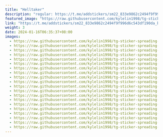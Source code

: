 ```yaml
---
title: "Helltaker"
description: "regular: https://t.me/addstickers/sm22_833e9862c2494f9f996d6c543df190da_by_Stickery15bot"
featured_image: "https://raw.githubusercontent.com/kylelin1998/tg-sticker-spreading-worldwide-images/main/img/f0ac0ffb-8b01-413b-9c61-28616e23dd26.jpg"
link: "https://t.me/addstickers/sm22_833e9862c2494f9f996d6c543df190da_by_Stickery15bot"
weight: 3
date: 2024-01-16T06:35:37+08:00
images:
  - https://raw.githubusercontent.com/kylelin1998/tg-sticker-spreading-worldwide-images/main/img/f0ac0ffb-8b01-413b-9c61-28616e23dd26.jpg
  - https://raw.githubusercontent.com/kylelin1998/tg-sticker-spreading-worldwide-images/main/img/89ed936f-6026-453b-8f9d-273ef6fd2f46.jpg
  - https://raw.githubusercontent.com/kylelin1998/tg-sticker-spreading-worldwide-images/main/img/b468e40f-97e3-4777-a93e-b79040dbdbd5.jpg
  - https://raw.githubusercontent.com/kylelin1998/tg-sticker-spreading-worldwide-images/main/img/8cf0c0e0-7e8c-498b-b062-40f38c092e12.jpg
  - https://raw.githubusercontent.com/kylelin1998/tg-sticker-spreading-worldwide-images/main/img/a5c5805e-887a-49a3-b55c-5726d867f57c.jpg
  - https://raw.githubusercontent.com/kylelin1998/tg-sticker-spreading-worldwide-images/main/img/a8eb4f7d-5dc6-443b-9d00-85f89d599115.jpg
  - https://raw.githubusercontent.com/kylelin1998/tg-sticker-spreading-worldwide-images/main/img/dc353480-2c81-4d56-bef4-1f6a7c15094e.jpg
  - https://raw.githubusercontent.com/kylelin1998/tg-sticker-spreading-worldwide-images/main/img/8bf99efd-c723-4784-8954-7a215cb33462.jpg
  - https://raw.githubusercontent.com/kylelin1998/tg-sticker-spreading-worldwide-images/main/img/4837e7cb-f975-4cbf-a2dd-d57afb72733e.jpg
  - https://raw.githubusercontent.com/kylelin1998/tg-sticker-spreading-worldwide-images/main/img/638a53f9-0d40-4e12-bd9e-04f53463192f.jpg
  - https://raw.githubusercontent.com/kylelin1998/tg-sticker-spreading-worldwide-images/main/img/45d6ced2-e5a0-4639-b713-96dbfc017bd4.jpg
  - https://raw.githubusercontent.com/kylelin1998/tg-sticker-spreading-worldwide-images/main/img/4317bba2-7352-463b-84ea-c314c682a4a3.jpg
  - https://raw.githubusercontent.com/kylelin1998/tg-sticker-spreading-worldwide-images/main/img/5910f7fc-830c-419a-93fc-eccec9d6ab2d.jpg
  - https://raw.githubusercontent.com/kylelin1998/tg-sticker-spreading-worldwide-images/main/img/6307488c-fad9-4649-ac20-ec8d06724cd2.jpg
  - https://raw.githubusercontent.com/kylelin1998/tg-sticker-spreading-worldwide-images/main/img/e7f2ce92-ef16-42e8-b9b2-da2e428cb0f1.jpg
  - https://raw.githubusercontent.com/kylelin1998/tg-sticker-spreading-worldwide-images/main/img/cb2db7bd-6318-42c2-96bc-dbdda82ebefb.jpg
  - https://raw.githubusercontent.com/kylelin1998/tg-sticker-spreading-worldwide-images/main/img/0c4aef19-da87-4e67-86a6-39b5b7e29255.jpg
  - https://raw.githubusercontent.com/kylelin1998/tg-sticker-spreading-worldwide-images/main/img/c0425080-fff6-4c65-9d80-b722d8ecfd64.jpg
  - https://raw.githubusercontent.com/kylelin1998/tg-sticker-spreading-worldwide-images/main/img/169b61a8-f0e3-43d8-aa59-4e81fd4b43ac.jpg
  - https://raw.githubusercontent.com/kylelin1998/tg-sticker-spreading-worldwide-images/main/img/2e4d3c3b-0058-41ac-b7cb-2376e893ec92.jpg
---
```


